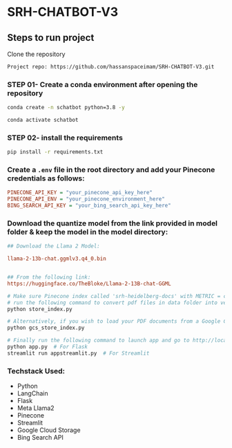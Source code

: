 # SRH-CHATBOT-V3
## Steps to run project 

Clone the repository

```bash
Project repo: https://github.com/hassanspaceimam/SRH-CHATBOT-V3.git
```

### STEP 01- Create a conda environment after opening the repository

```bash
conda create -n schatbot python=3.8 -y
```

```bash
conda activate schatbot
```

### STEP 02- install the requirements
```bash
pip install -r requirements.txt
```


### Create a `.env` file in the root directory and add your Pinecone credentials as follows:

```ini
PINECONE_API_KEY = "your_pinecone_api_key_here"
PINECONE_API_ENV = "your_pinecone_environment_here"
BING_SEARCH_API_KEY = "your_bing_search_api_key_here"
```


### Download the quantize model from the link provided in model folder & keep the model in the model directory:

```ini
## Download the Llama 2 Model:

llama-2-13b-chat.ggmlv3.q4_0.bin


## From the following link:
https://huggingface.co/TheBloke/Llama-2-13B-chat-GGML
```

```bash
# Make sure Pinecone index called 'srh-heidelberg-docs' with METRIC = cosine and DIMENSIONS = 768 is created beforehand 
# run the following command to convert pdf files in data folder into vectors and upload them to Pinecone
python store_index.py
```

```bash
# Alternatively, if you wish to load your PDF documents from a Google Cloud Storage bucket, update the BUCKET_NAME in the gcs_store_index.py script. Specify the absolute path to your data folder in the DATA_FOLDER variable within this script, and then run:
python gcs_store_index.py
```

```bash
# Finally run the following command to launch app and go to http://localhost:8080/ for Flask or http://localhost:8501/ for Streamlit
python app.py  # For Flask
streamlit run appstreamlit.py  # For Streamlit
```
### Techstack Used:

- Python
- LangChain
- Flask
- Meta Llama2
- Pinecone
- Streamlit
- Google Cloud Storage
- Bing Search API
